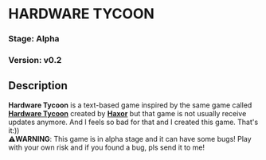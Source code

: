 # HARDWARE TYCOON 
### Stage: Alpha
### Version: v0.2
## Description 
**Hardware Tycoon** is a text-based game inspired by the same game called [**Hardware Tycoon**](https://haxor1337.itch.io/hardware-tycoon) created by [**Haxor**](https://haxor1337.itch.io/) but that game is not usually receive updates anymore. And I feels so bad for that and I created this game. That's it:))
<br>
⚠️**WARNING**: This game is in alpha stage and it can have some bugs! Play with your own risk and if you found a bug, pls send it to me!
